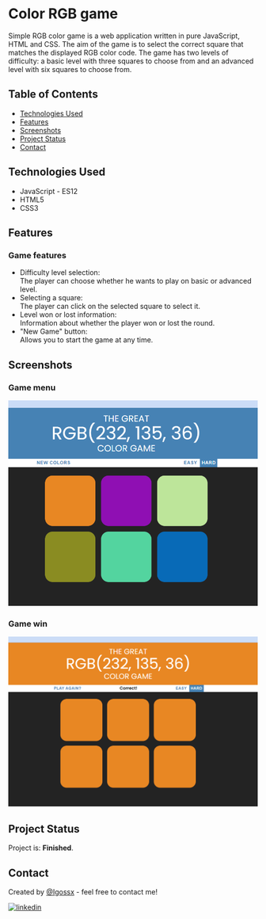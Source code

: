 # Color RGB game

Simple RGB color game is a web application written in pure JavaScript, HTML and CSS. The aim of the game is to select the correct square that matches the displayed RGB color code. The game has two levels of difficulty: a basic level with three squares to choose from and an advanced level with six squares to choose from.

## Table of Contents
* [Technologies Used](#technologies-used)
* [Features](#features)
* [Screenshots](#screenshots)
* [Project Status](#project-status)
* [Contact](#contact)

## Technologies Used
- JavaScript - ES12
- HTML5
- CSS3

## Features

### Game features
- Difficulty level selection:\
The player can choose whether he wants to play on basic or advanced level.
- Selecting a square:\
The player can click on the selected square to select it.
- Level won or lost information:\
Information about whether the player won or lost the round.
- "New Game" button:\
Allows you to start the game at any time.

## Screenshots

### Game menu
![Game Menu](images/GameMenu.png)

### Game win
![GameWin](images/GameWin.png)

## Project Status
Project is: **Finished**.

## Contact
Created by [@Igossx](https://www.github.com/igossx) - feel free to contact me!

[![linkedin](https://img.shields.io/badge/linkedin-0A66C2?style=for-the-badge&logo=linkedin&logoColor=white)](https://www.linkedin.com/in/igor-tarasinski) 

